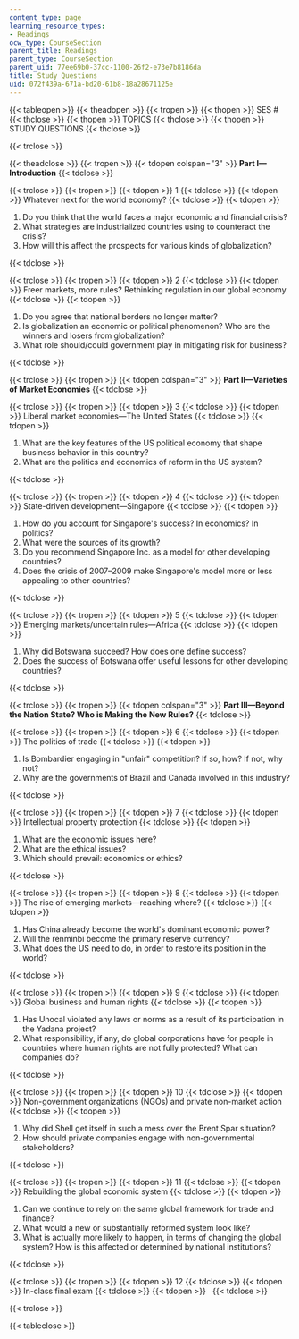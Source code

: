 ```yaml
---
content_type: page
learning_resource_types:
- Readings
ocw_type: CourseSection
parent_title: Readings
parent_type: CourseSection
parent_uid: 77ee69b0-37cc-1100-26f2-e73e7b8186da
title: Study Questions
uid: 072f439a-671a-bd20-61b8-18a28671125e
---
```


{{< tableopen >}}
{{< theadopen >}}
{{< tropen >}}
{{< thopen >}}
SES #
{{< thclose >}}
{{< thopen >}}
TOPICS
{{< thclose >}}
{{< thopen >}}
STUDY QUESTIONS
{{< thclose >}}

{{< trclose >}}

{{< theadclose >}}
{{< tropen >}}
{{< tdopen colspan="3" >}}
**Part I—Introduction**
{{< tdclose >}}

{{< trclose >}}
{{< tropen >}}
{{< tdopen >}}
1
{{< tdclose >}}
{{< tdopen >}}
Whatever next for the world economy?
{{< tdclose >}}
{{< tdopen >}}


1.  Do you think that the world faces a major economic and financial crisis?
2.  What strategies are industrialized countries using to counteract the crisis?
3.  How will this affect the prospects for various kinds of globalization?


{{< tdclose >}}

{{< trclose >}}
{{< tropen >}}
{{< tdopen >}}
2
{{< tdclose >}}
{{< tdopen >}}
Freer markets, more rules? Rethinking regulation in our global economy
{{< tdclose >}}
{{< tdopen >}}


1.  Do you agree that national borders no longer matter?
2.  Is globalization an economic or political phenomenon? Who are the winners and losers from globalization?
3.  What role should/could government play in mitigating risk for business?


{{< tdclose >}}

{{< trclose >}}
{{< tropen >}}
{{< tdopen colspan="3" >}}
**Part II—Varieties of Market Economies**
{{< tdclose >}}

{{< trclose >}}
{{< tropen >}}
{{< tdopen >}}
3
{{< tdclose >}}
{{< tdopen >}}
Liberal market economies—The United States
{{< tdclose >}}
{{< tdopen >}}


1.  What are the key features of the US political economy that shape business behavior in this country?
2.  What are the politics and economics of reform in the US system?


{{< tdclose >}}

{{< trclose >}}
{{< tropen >}}
{{< tdopen >}}
4
{{< tdclose >}}
{{< tdopen >}}
State-driven development—Singapore
{{< tdclose >}}
{{< tdopen >}}


1.  How do you account for Singapore's success? In economics? In politics?
2.  What were the sources of its growth?
3.  Do you recommend Singapore Inc. as a model for other developing countries?
4.  Does the crisis of 2007–2009 make Singapore's model more or less appealing to other countries?


{{< tdclose >}}

{{< trclose >}}
{{< tropen >}}
{{< tdopen >}}
5
{{< tdclose >}}
{{< tdopen >}}
Emerging markets/uncertain rules—Africa
{{< tdclose >}}
{{< tdopen >}}


1.  Why did Botswana succeed? How does one define success?
2.  Does the success of Botswana offer useful lessons for other developing countries?


{{< tdclose >}}

{{< trclose >}}
{{< tropen >}}
{{< tdopen colspan="3" >}}
**Part III—Beyond the Nation State? Who is Making the New Rules?**
{{< tdclose >}}

{{< trclose >}}
{{< tropen >}}
{{< tdopen >}}
6
{{< tdclose >}}
{{< tdopen >}}
The politics of trade
{{< tdclose >}}
{{< tdopen >}}


1.  Is Bombardier engaging in "unfair" competition? If so, how? If not, why not?
2.  Why are the governments of Brazil and Canada involved in this industry?


{{< tdclose >}}

{{< trclose >}}
{{< tropen >}}
{{< tdopen >}}
7
{{< tdclose >}}
{{< tdopen >}}
Intellectual property protection
{{< tdclose >}}
{{< tdopen >}}


1.  What are the economic issues here?
2.  What are the ethical issues?
3.  Which should prevail: economics or ethics?


{{< tdclose >}}

{{< trclose >}}
{{< tropen >}}
{{< tdopen >}}
8
{{< tdclose >}}
{{< tdopen >}}
The rise of emerging markets—reaching where?
{{< tdclose >}}
{{< tdopen >}}


1.  Has China already become the world's dominant economic power?
2.  Will the renminbi become the primary reserve currency?
3.  What does the US need to do, in order to restore its position in the world?


{{< tdclose >}}

{{< trclose >}}
{{< tropen >}}
{{< tdopen >}}
9
{{< tdclose >}}
{{< tdopen >}}
Global business and human rights
{{< tdclose >}}
{{< tdopen >}}


1.  Has Unocal violated any laws or norms as a result of its participation in the Yadana project?
2.  What responsibility, if any, do global corporations have for people in countries where human rights are not fully protected? What can companies do?


{{< tdclose >}}

{{< trclose >}}
{{< tropen >}}
{{< tdopen >}}
10
{{< tdclose >}}
{{< tdopen >}}
Non-government organizations (NGOs) and private non-market action
{{< tdclose >}}
{{< tdopen >}}


1.  Why did Shell get itself in such a mess over the Brent Spar situation?
2.  How should private companies engage with non-governmental stakeholders?


{{< tdclose >}}

{{< trclose >}}
{{< tropen >}}
{{< tdopen >}}
11
{{< tdclose >}}
{{< tdopen >}}
Rebuilding the global economic system
{{< tdclose >}}
{{< tdopen >}}


1.  Can we continue to rely on the same global framework for trade and finance?
2.  What would a new or substantially reformed system look like?
3.  What is actually more likely to happen, in terms of changing the global system? How is this affected or determined by national institutions?


{{< tdclose >}}

{{< trclose >}}
{{< tropen >}}
{{< tdopen >}}
12
{{< tdclose >}}
{{< tdopen >}}
In-class final exam
{{< tdclose >}}
{{< tdopen >}}
 
{{< tdclose >}}

{{< trclose >}}

{{< tableclose >}}